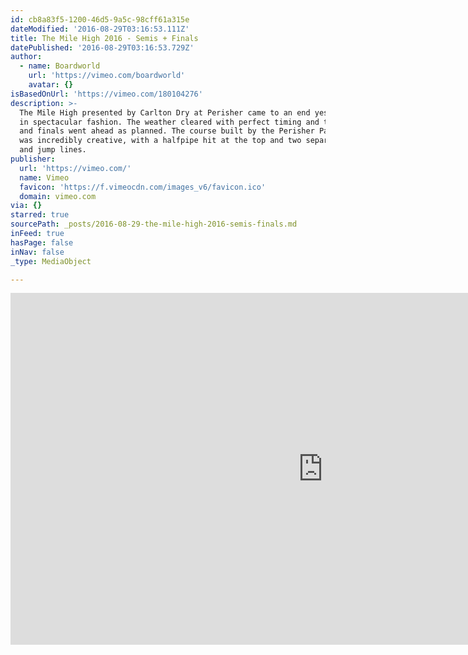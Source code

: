 ```yaml
---
id: cb8a83f5-1200-46d5-9a5c-98cff61a315e
dateModified: '2016-08-29T03:16:53.111Z'
title: The Mile High 2016 - Semis + Finals
datePublished: '2016-08-29T03:16:53.729Z'
author:
  - name: Boardworld
    url: 'https://vimeo.com/boardworld'
    avatar: {}
isBasedOnUrl: 'https://vimeo.com/180104276'
description: >-
  The Mile High presented by Carlton Dry​ at Perisher came to an end yesterday
  in spectacular fashion. The weather cleared with perfect timing and the semis
  and finals went ahead as planned. The course built by the Perisher Parks team
  was incredibly creative, with a halfpipe hit at the top and two separate rail
  and jump lines.
publisher:
  url: 'https://vimeo.com/'
  name: Vimeo
  favicon: 'https://f.vimeocdn.com/images_v6/favicon.ico'
  domain: vimeo.com
via: {}
starred: true
sourcePath: _posts/2016-08-29-the-mile-high-2016-semis-finals.md
inFeed: true
hasPage: false
inNav: false
_type: MediaObject

---
```

<iframe src="https://cdn.embedly.com/widgets/media.html?src=https%3A%2F%2Fplayer.vimeo.com%2Fvideo%2F180104276&amp;url=https%3A%2F%2Fvimeo.com%2F180104276&amp;image=https%3A%2F%2Fi.vimeocdn.com%2Fvideo%2F588226438_1280.jpg&amp;key=b7d04c9b404c499eba89ee7072e1c4f7&amp;type=text%2Fhtml&amp;schema=vimeo" width="1000" height="563" scrolling="no" frameborder="0" allowfullscreen="" style=""></iframe>